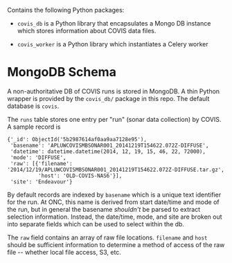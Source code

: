 

Contains the following Python packages:

 - `covis_db` is a Python library that encapsulates a Mongo DB instance which stores
 information about COVIS data files.

 - `covis_worker` is a Python library which instantiates a Celery worker



# MongoDB Schema

A non-authoritative DB of COVIS runs is stored in MongoDB.   A thin Python wrapper is
provided by the `covis_db/` package in this repo.   The default database is `covis`.

The `runs` table stores one entry per "run" (sonar data collection) by COVIS.   A sample record is

    {'_id': ObjectId('5b2987614af0aa9aa7128e95'),
     'basename': 'APLUWCOVISMBSONAR001_20141219T154622.072Z-DIFFUSE',
     'datetime': datetime.datetime(2014, 12, 19, 15, 46, 22, 72000),
     'mode': 'DIFFUSE',
     'raw': [{'filename': '2014/12/19/APLUWCOVISMBSONAR001_20141219T154622.072Z-DIFFUSE.tar.gz',
              'host': 'OLD-COVIS-NAS6'}],
     'site': 'Endeavour'}

By default records are indexed by `basename` which is a unique text identifier for the run.   At
ONC, this name is derived from start date/time and mode of the run, but in general the basename _shouldn't_ be parsed to extract selection information.  Instead, the date/time, mode, and site are broken out into separate fields which can be used to select within the db.

The `raw` field contains an array of raw file locations.   `filename` and `host` should be sufficient information to determine a method of access of the raw file -- whether local file access, S3, etc.
